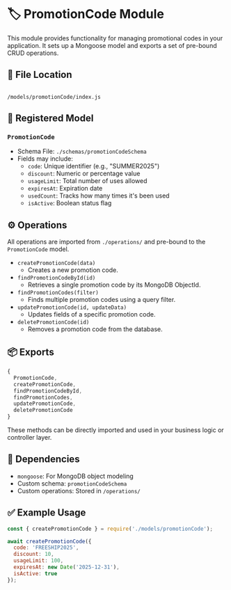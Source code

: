 # 🏷️ PromotionCode Module

This module provides functionality for managing promotional codes in your application. It sets up a Mongoose model and exports a set of pre-bound CRUD operations.


## 📂 File Location

```

/models/promotionCode/index.js

````


## 🧱 Registered Model

### `PromotionCode`
- Schema File: `./schemas/promotionCodeSchema`
- Fields may include:
  - `code`: Unique identifier (e.g., "SUMMER2025")
  - `discount`: Numeric or percentage value
  - `usageLimit`: Total number of uses allowed
  - `expiresAt`: Expiration date
  - `usedCount`: Tracks how many times it's been used
  - `isActive`: Boolean status flag


## ⚙️ Operations

All operations are imported from `./operations/` and pre-bound to the `PromotionCode` model.

- `createPromotionCode(data)`
  - Creates a new promotion code.
- `findPromotionCodeById(id)`
  - Retrieves a single promotion code by its MongoDB ObjectId.
- `findPromotionCodes(filter)`
  - Finds multiple promotion codes using a query filter.
- `updatePromotionCode(id, updateData)`
  - Updates fields of a specific promotion code.
- `deletePromotionCode(id)`
  - Removes a promotion code from the database.


## 📦 Exports

```js
{
  PromotionCode,
  createPromotionCode,
  findPromotionCodeById,
  findPromotionCodes,
  updatePromotionCode,
  deletePromotionCode
}
````

These methods can be directly imported and used in your business logic or controller layer.


## 🧩 Dependencies

* `mongoose`: For MongoDB object modeling
* Custom schema: `promotionCodeSchema`
* Custom operations: Stored in `/operations/`


## ✅ Example Usage

```js
const { createPromotionCode } = require('./models/promotionCode');

await createPromotionCode({
  code: 'FREESHIP2025',
  discount: 10,
  usageLimit: 100,
  expiresAt: new Date('2025-12-31'),
  isActive: true
});
```